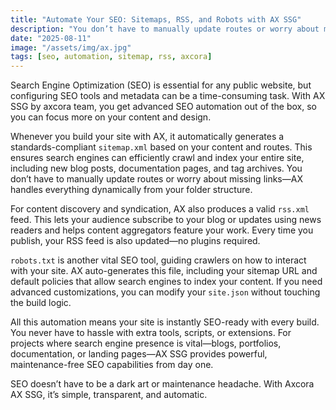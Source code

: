 ```yaml
---
title: "Automate Your SEO: Sitemaps, RSS, and Robots with AX SSG"
description: "You don’t have to manually update routes or worry about missing links—AX handles everything dynamically from your folder structure."
date: "2025-08-11"
image: "/assets/img/ax.jpg"
tags: [seo, automation, sitemap, rss, axcora]
---
```


Search Engine Optimization (SEO) is essential for any public website, but configuring SEO tools and metadata can be a time-consuming task. With AX SSG by axcora team, you get advanced SEO automation out of the box, so you can focus more on your content and design.

Whenever you build your site with AX, it automatically generates a standards-compliant `sitemap.xml` based on your content and routes. This ensures search engines can efficiently crawl and index your entire site, including new blog posts, documentation pages, and tag archives. You don’t have to manually update routes or worry about missing links—AX handles everything dynamically from your folder structure.

For content discovery and syndication, AX also produces a valid `rss.xml` feed. This lets your audience subscribe to your blog or updates using news readers and helps content aggregators feature your work. Every time you publish, your RSS feed is also updated—no plugins required.

`robots.txt` is another vital SEO tool, guiding crawlers on how to interact with your site. AX auto-generates this file, including your sitemap URL and default policies that allow search engines to index your content. If you need advanced customizations, you can modify your `site.json` without touching the build logic.

All this automation means your site is instantly SEO-ready with every build. You never have to hassle with extra tools, scripts, or extensions. For projects where search engine presence is vital—blogs, portfolios, documentation, or landing pages—AX SSG provides powerful, maintenance-free SEO capabilities from day one.

SEO doesn’t have to be a dark art or maintenance headache. With Axcora AX SSG, it’s simple, transparent, and automatic.